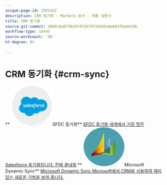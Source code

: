 ```yaml
---
unique-page-id: 2953432
description: CRM 동기화 - Marketo 문서 - 제품 설명서
title: CRM 동기화
source-git-commit: 20d4c8a079916f47267df3dab5a8e663f6eb019b
workflow-type: tm+mt
source-wordcount: '45'
ht-degree: 0%

---
```



# CRM 동기화 {#crm-sync}

** ![SFDC 동기화](assets/sfdc.png)SFDC 동기화** [SFDC 동기화 세계에서 가장 멋진 Salesforce 동기화입니다. 진짜 끝내줘](https://docs.marketo.com/display/DOCS/Salesforce+Sync)     ** ![Microsoft Dynamic Sync](assets/dynamics.png)Microsoft Dynamic Sync** [Microsoft Dynamic Sync Microsoft에서 CRM을 사용하여 재미있는 새로운 기법을 보여 줍니다.](https://docs.marketo.com/display/DOCS/Microsoft+Dynamics+Sync)